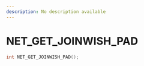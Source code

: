 ```yaml
---
description: No description available 
---
```


# NET_GET_JOINWISH_PAD

```cpp
int NET_GET_JOINWISH_PAD();
```